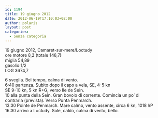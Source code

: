 ```yaml
---
id: 1194
title: 19 giugno 2012
date: 2012-06-19T17:10:03+02:00
author: polaris
layout: post
categories:
  - Senza categoria
---
```

19 giugno 2012, Camaret-sur-mere/Loctudy  
ore motore 8,2 (totale 148,7)  
miglia 54,89  
gasolio 1/2  
LOG 3674,7

6 sveglia. Bel tempo, calma di vento.  
6:40 partenza. Subito dopo il capo a vela, SE, 4-5 kn  
SE 9-10 kn, 5 kn R+G, verso Ile de Sein.  
10 alla punta della Sein. Gran bovolo di corrente. Comincia un po&#8217; di contraria (prevista). Verso Punta Penmarch.  
13:30 Pointe de Penmarch. Mare calmo, vento assente, circa 6 kn, 1018 hP  
16:30 arrivo a Loctudy. Sole, caldo, calma di vento, bello.